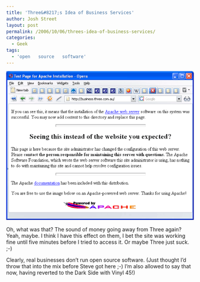 ```yaml
---
title: 'Three&#8217;s Idea of Business Services'
author: Josh Street
layout: post
permalink: /2006/10/06/threes-idea-of-business-services/
categories:
  - Geek
tags:
  - 'open   source   software'
---
```

![Apache holder page on Three's Business site][1]

Oh, what was that? The sound of money going away from Three again? Yeah, maybe. I think I have this effect on them, I bet the site was working fine until five minutes before I tried to access it. Or maybe Three just suck. ;-)

Clearly, real businesses don&#8217;t run open source software. (Just thought I&#8217;d throw that into the mix before Steve got here ;-) I&#8217;m also allowed to say that now, having reverted to the Dark Side with Vinyl 45!)

 [1]: /blog/wp-content/2006/10/three-business-apache.png